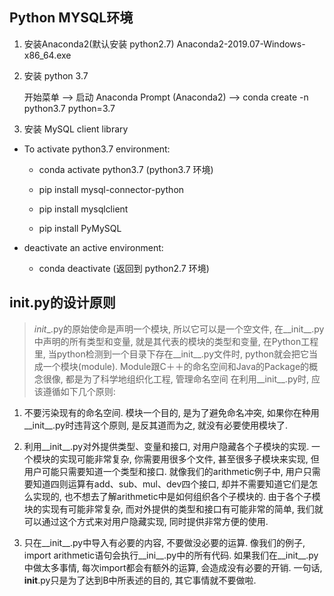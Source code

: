 ## Python MYSQL环境 
1. 安装Anaconda2(默认安装 python2.7)
Anaconda2-2019.07-Windows-x86_64.exe

2. 安装 python 3.7

    开始菜单 --> 启动 Anaconda Prompt (Anaconda2) --> conda create -n python3.7 python=3.7

3. 安装  MySQL client library

- To activate python3.7 environment:
    - conda activate python3.7 (python3.7 环境)
    
    - pip install mysql-connector-python
    - pip install mysqlclient
    - pip install PyMySQL

- deactivate an active environment: 
    - conda deactivate  (返回到 python2.7 环境)



## __init__.py的设计原则

> _init__.py的原始使命是声明一个模块, 所以它可以是一个空文件, 在__init__.py中声明的所有类型和变量, 就是其代表的模块的类型和变量, 
> 在Python工程里, 当python检测到一个目录下存在__init__.py文件时, python就会把它当成一个模块(module). Module跟C＋＋的命名空间和Java的Package的概念很像, 都是为了科学地组织化工程, 管理命名空间
> 在利用__init__.py时, 应该遵循如下几个原则:

1. 不要污染现有的命名空间. 模块一个目的, 是为了避免命名冲突, 如果你在种用__init__.py时违背这个原则, 是反其道而为之, 就没有必要使用模块了. 

2. 利用__init__.py对外提供类型、变量和接口, 对用户隐藏各个子模块的实现. 一个模块的实现可能非常复杂, 你需要用很多个文件, 甚至很多子模块来实现, 但用户可能只需要知道一个类型和接口. 就像我们的arithmetic例子中, 用户只需要知道四则运算有add、sub、mul、dev四个接口, 却并不需要知道它们是怎么实现的, 也不想去了解arithmetic中是如何组织各个子模块的. 由于各个子模块的实现有可能非常复杂, 而对外提供的类型和接口有可能非常的简单, 我们就可以通过这个方式来对用户隐藏实现, 同时提供非常方便的使用. 

3. 只在__init__.py中导入有必要的内容, 不要做没必要的运算. 像我们的例子, import arithmetic语句会执行__ini__.py中的所有代码. 如果我们在__init__.py中做太多事情, 每次import都会有额外的运算, 会造成没有必要的开销. 一句话, __init__.py只是为了达到B中所表述的目的, 其它事情就不要做啦. 

